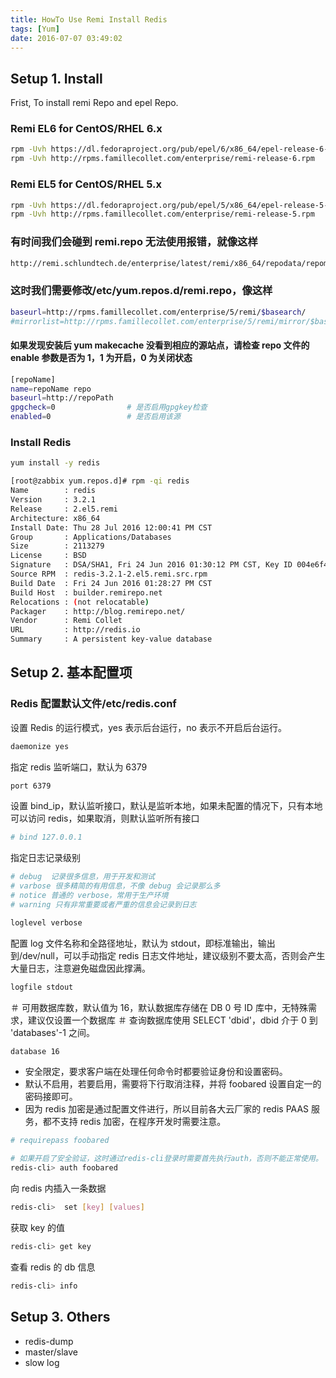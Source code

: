 ```yaml
---
title: HowTo Use Remi Install Redis
tags: [Yum]
date: 2016-07-07 03:49:02
---
```


## Setup 1. Install

Frist, To install remi Repo and epel Repo.

### Remi EL6 for CentOS/RHEL 6.x

```bash
rpm -Uvh https://dl.fedoraproject.org/pub/epel/6/x86_64/epel-release-6-8.noarch.rpm
rpm -Uvh http://rpms.famillecollet.com/enterprise/remi-release-6.rpm
```

### Remi EL5 for CentOS/RHEL 5.x

```bash
rpm -Uvh https://dl.fedoraproject.org/pub/epel/5/x86_64/epel-release-5-4.noarch.rpm
rpm -Uvh http://rpms.famillecollet.com/enterprise/remi-release-5.rpm
```

### 有时间我们会碰到 remi.repo 无法使用报错，就像这样

```bash
http://remi.schlundtech.de/enterprise/latest/remi/x86_64/repodata/repomd.xml: [Errno 14] PYCURL ERROR 22 - "The requested URL returned error: 404 Not Found"
```

### 这时我们需要修改/etc/yum.repos.d/remi.repo，像这样

```bash
baseurl=http://rpms.famillecollet.com/enterprise/5/remi/$basearch/
#mirrorlist=http://rpms.famillecollet.com/enterprise/5/remi/mirror/$basearch/
```

#### 如果发现安装后 yum makecache 没看到相应的源站点，请检查 repo 文件的 enable 参数是否为 1，1 为开启，0 为关闭状态

```bash
[repoName]
name=repoName repo
baseurl=http://repoPath
gpgcheck=0                # 是否启用gpgkey检查
enabled=0                 # 是否启用该源
```

### Install Redis

```bash
yum install -y redis

[root@zabbix yum.repos.d]# rpm -qi redis
Name        : redis
Version     : 3.2.1
Release     : 2.el5.remi
Architecture: x86_64
Install Date: Thu 28 Jul 2016 12:00:41 PM CST
Group       : Applications/Databases
Size        : 2113279
License     : BSD
Signature   : DSA/SHA1, Fri 24 Jun 2016 01:30:12 PM CST, Key ID 004e6f4700f97f56
Source RPM  : redis-3.2.1-2.el5.remi.src.rpm
Build Date  : Fri 24 Jun 2016 01:28:27 PM CST
Build Host  : builder.remirepo.net
Relocations : (not relocatable)
Packager    : http://blog.remirepo.net/
Vendor      : Remi Collet
URL         : http://redis.io
Summary     : A persistent key-value database
```

## Setup 2. 基本配置项

### Redis 配置默认文件/etc/redis.conf

设置 Redis 的运行模式，yes 表示后台运行，no 表示不开启后台运行。

```bash
daemonize yes
```

指定 redis 监听端口，默认为 6379

```bash
port 6379
```

设置 bind_ip，默认监听接口，默认是监听本地，如果未配置的情况下，只有本地可以访问 redis，如果取消，则默认监听所有接口

```bash
# bind 127.0.0.1
```

指定日志记录级别

```bash
# debug  记录很多信息，用于开发和测试
# varbose 很多精简的有用信息，不像 debug 会记录那么多
# notice 普通的 verbose，常用于生产环境
# warning 只有非常重要或者严重的信息会记录到日志

loglevel verbose
```

配置 log 文件名称和全路径地址，默认为 stdout，即标准输出，输出到/dev/null，可以手动指定 redis 日志文件地址，建议级别不要太高，否则会产生大量日志，注意避免磁盘因此撑满。

```bash
logfile stdout
```

＃ 可用数据库数，默认值为 16，默认数据库存储在 DB 0 号 ID 库中，无特殊需求，建议仅设置一个数据库
＃ 查询数据库使用  SELECT 'dbid'，dbid 介于 0 到 'databases'-1 之间。

```bash
database 16
```

- 安全限定，要求客户端在处理任何命令时都要验证身份和设置密码。
- 默认不启用，若要启用，需要将下行取消注释，并将 foobared 设置自定一的密码接即可。
- 因为 redis 加密是通过配置文件进行，所以目前各大云厂家的 redis PAAS 服务，都不支持 redis 加密，在程序开发时需要注意。

```bash
# requirepass foobared

# 如果开启了安全验证，这时通过redis-cli登录时需要首先执行auth，否则不能正常使用。
redis-cli> auth foobared
```

向 redis 内插入一条数据

```bash
redis-cli>  set [key] [values]
```

获取 key 的值

```bash
redis-cli> get key
```

查看 redis 的 db 信息

```bash
redis-cli> info
```

## Setup 3. Others

- redis-dump
- master/slave
- slow log
